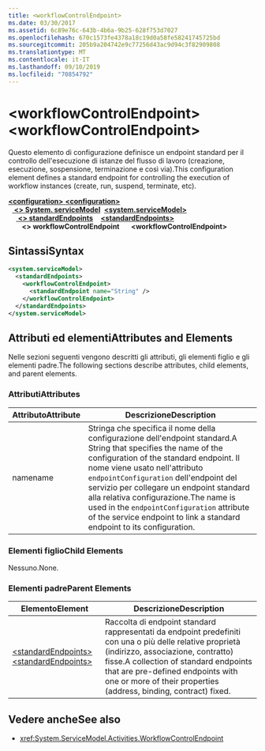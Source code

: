 ```yaml
---
title: <workflowControlEndpoint>
ms.date: 03/30/2017
ms.assetid: 6c89e76c-643b-4b6a-9b25-628f753d7027
ms.openlocfilehash: 670c1573fe4378a18c19d0a58fe58241745725bd
ms.sourcegitcommit: 205b9a204742e9c77256d43ac9d94c3f82909808
ms.translationtype: MT
ms.contentlocale: it-IT
ms.lasthandoff: 09/10/2019
ms.locfileid: "70854792"
---
```

# <a name="workflowcontrolendpoint"></a><span data-ttu-id="1cc7f-101">\<workflowControlEndpoint></span><span class="sxs-lookup"><span data-stu-id="1cc7f-101">\<workflowControlEndpoint></span></span>
<span data-ttu-id="1cc7f-102">Questo elemento di configurazione definisce un endpoint standard per il controllo dell'esecuzione di istanze del flusso di lavoro (creazione, esecuzione, sospensione, terminazione e così via).</span><span class="sxs-lookup"><span data-stu-id="1cc7f-102">This configuration element defines a standard endpoint for controlling the execution of workflow instances (create, run, suspend, terminate, etc).</span></span>  
  
<span data-ttu-id="1cc7f-103">[ **\<configuration>** ](../configuration-element.md)</span><span class="sxs-lookup"><span data-stu-id="1cc7f-103">[**\<configuration>**](../configuration-element.md)</span></span>\
<span data-ttu-id="1cc7f-104">&nbsp;&nbsp;[ **\<> System. serviceModel**](system-servicemodel.md)</span><span class="sxs-lookup"><span data-stu-id="1cc7f-104">&nbsp;&nbsp;[**\<system.serviceModel>**](system-servicemodel.md)</span></span>\
<span data-ttu-id="1cc7f-105">&nbsp;&nbsp;&nbsp;&nbsp;[ **\<> standardEndpoints**](standardendpoints.md)</span><span class="sxs-lookup"><span data-stu-id="1cc7f-105">&nbsp;&nbsp;&nbsp;&nbsp;[**\<standardEndpoints>**](standardendpoints.md)</span></span>\
<span data-ttu-id="1cc7f-106">&nbsp;&nbsp;&nbsp;&nbsp;&nbsp;&nbsp; **\<> workflowControlEndpoint**</span><span class="sxs-lookup"><span data-stu-id="1cc7f-106">&nbsp;&nbsp;&nbsp;&nbsp;&nbsp;&nbsp;**\<workflowControlEndpoint>**</span></span>  
  
## <a name="syntax"></a><span data-ttu-id="1cc7f-107">Sintassi</span><span class="sxs-lookup"><span data-stu-id="1cc7f-107">Syntax</span></span>  
  
```xml  
<system.serviceModel>
  <standardEndpoints>
    <workflowControlEndpoint>
      <standardEndpoint name="String" />
    </workflowControlEndpoint>
  </standardEndpoints>
</system.serviceModel>
```  
  
## <a name="attributes-and-elements"></a><span data-ttu-id="1cc7f-108">Attributi ed elementi</span><span class="sxs-lookup"><span data-stu-id="1cc7f-108">Attributes and Elements</span></span>  
 <span data-ttu-id="1cc7f-109">Nelle sezioni seguenti vengono descritti gli attributi, gli elementi figlio e gli elementi padre.</span><span class="sxs-lookup"><span data-stu-id="1cc7f-109">The following sections describe attributes, child elements, and parent elements.</span></span>  
  
### <a name="attributes"></a><span data-ttu-id="1cc7f-110">Attributi</span><span class="sxs-lookup"><span data-stu-id="1cc7f-110">Attributes</span></span>  
  
|<span data-ttu-id="1cc7f-111">Attributo</span><span class="sxs-lookup"><span data-stu-id="1cc7f-111">Attribute</span></span>|<span data-ttu-id="1cc7f-112">Descrizione</span><span class="sxs-lookup"><span data-stu-id="1cc7f-112">Description</span></span>|  
|---------------|-----------------|  
|<span data-ttu-id="1cc7f-113">name</span><span class="sxs-lookup"><span data-stu-id="1cc7f-113">name</span></span>|<span data-ttu-id="1cc7f-114">Stringa che specifica il nome della configurazione dell'endpoint standard.</span><span class="sxs-lookup"><span data-stu-id="1cc7f-114">A String that specifies the name of the configuration of the standard endpoint.</span></span> <span data-ttu-id="1cc7f-115">Il nome viene usato nell'attributo `endpointConfiguration` dell'endpoint del servizio per collegare un endpoint standard alla relativa configurazione.</span><span class="sxs-lookup"><span data-stu-id="1cc7f-115">The name is used in the `endpointConfiguration` attribute of the service endpoint to link a standard endpoint to its configuration.</span></span>|  
  
### <a name="child-elements"></a><span data-ttu-id="1cc7f-116">Elementi figlio</span><span class="sxs-lookup"><span data-stu-id="1cc7f-116">Child Elements</span></span>  
 <span data-ttu-id="1cc7f-117">Nessuno.</span><span class="sxs-lookup"><span data-stu-id="1cc7f-117">None.</span></span>  
  
### <a name="parent-elements"></a><span data-ttu-id="1cc7f-118">Elementi padre</span><span class="sxs-lookup"><span data-stu-id="1cc7f-118">Parent Elements</span></span>  
  
|<span data-ttu-id="1cc7f-119">Elemento</span><span class="sxs-lookup"><span data-stu-id="1cc7f-119">Element</span></span>|<span data-ttu-id="1cc7f-120">Descrizione</span><span class="sxs-lookup"><span data-stu-id="1cc7f-120">Description</span></span>|  
|-------------|-----------------|  
|[<span data-ttu-id="1cc7f-121">\<standardEndpoints></span><span class="sxs-lookup"><span data-stu-id="1cc7f-121">\<standardEndpoints></span></span>](standardendpoints.md)|<span data-ttu-id="1cc7f-122">Raccolta di endpoint standard rappresentati da endpoint predefiniti con una o più delle relative proprietà (indirizzo, associazione, contratto) fisse.</span><span class="sxs-lookup"><span data-stu-id="1cc7f-122">A collection of standard endpoints that are pre-defined endpoints with one or more of their properties (address, binding, contract) fixed.</span></span>|  
  
## <a name="see-also"></a><span data-ttu-id="1cc7f-123">Vedere anche</span><span class="sxs-lookup"><span data-stu-id="1cc7f-123">See also</span></span>

- <xref:System.ServiceModel.Activities.WorkflowControlEndpoint>
